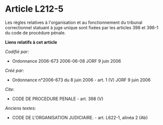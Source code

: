 # Article L212-5

Les règles relatives à l'organisation et au fonctionnement du tribunal correctionnel statuant à juge unique sont fixées par
les articles 398 et 398-1 du code de procédure pénale.

**Liens relatifs à cet article**

_Codifié par_:

  - Ordonnance 2006-673 2006-06-08 JORF 9 juin 2006

_Créé par_:

  - Ordonnance n°2006-673 du 8 juin 2006 - art. 1 (V) JORF 9 juin 2006

_Cite_:

  - CODE DE PROCEDURE PENALE - art. 398 (V)

_Anciens textes_:

  - CODE DE L'ORGANISATION JUDICIAIRE. - art. L622-1, alinéa 2 (Ab)
